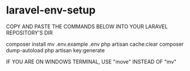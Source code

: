 # laravel-env-setup
COPY AND PASTE THE COMMANDS BELOW INTO YOUR LARAVEL REPOSITORY'S DIR

composer install 
mv .env.example .env 
php artisan cache:clear 
composer dump-autoload 
php artisan key:generate

IF YOU ARE ON WINDOWS TERMINAL, USE "move" INSTEAD OF "mv"
